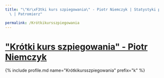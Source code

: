 ```yaml
---
title: "\"Kr\xF3tki kurs szpiegowania\" - Piotr Niemczyk | Statystyki patronite.pl\
  \ | Patromierz"

permalink: /Krótkikursszpiegowania
---
```


# ["Krótki kurs szpiegowania" - Piotr Niemczyk](https://patronite.pl/Krótkikursszpiegowania)

{% include profile.md name="Krótkikursszpiegowania" prefix="k" %}
